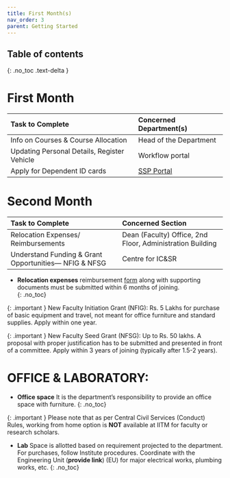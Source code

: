 ```yaml
---
title: First Month(s)
nav_order: 3
parent: Getting Started
---
```

## Table of contents
{: .no_toc .text-delta }

# First Month

| Task to Complete | Concerned Department(s)               |
| :---- |:--------------------------------------|
| Info on Courses & Course Allocation | Head of the Department                |
| Updating Personal Details, Register Vehicle | Workflow portal                       |
| Apply for Dependent ID cards | [SSP Portal](https://ssp.iitm.ac.in/) |

# Second Month

| Task to Complete | Concerned Section                                         |
| :---- |:----------------------------------------------------------|
| Relocation Expenses/ Reimbursements | Dean (Faculty) Office, 2nd Floor, Administration Building |
| Understand Funding & Grant Opportunities— NFIG & NFSG | Centre for IC&SR                                          |                      |

* **Relocation expenses** reimbursement [form](https://admin.iitm.ac.in/wp-content/uploads/2025/03/09\_Relocation-Claim-Form.pdf) along with supporting documents must be submitted within 6 months of joining.   
{: .no_toc}

{: .important } 
New Faculty Initiation Grant (NFIG): Rs. 5 Lakhs for purchase of basic equipment and travel, not meant for office furniture and standard supplies. Apply within one year.   

{: .important } 
New Faculty Seed Grant (NFSG): Up to Rs. 50 lakhs. A proposal with proper justification has to be submitted and presented in front of a committee. Apply within 3 years of joining (typically after 1.5-2 years). 


# OFFICE & LABORATORY: 

* **Office space** It is the department’s responsibility to provide an office space with furniture.
{: .no_toc}

{: .important } 
Please note that as per Central Civil Services (Conduct) Rules, working from home option is **NOT** available at IITM for faculty or research scholars. 


* **Lab** Space is allotted based on requirement projected to the department. For purchases, follow Institute procedures.
Coordinate with the Engineering Unit (**provide link**) (EU) for major electrical works, plumbing works, etc.
{: .no_toc}
